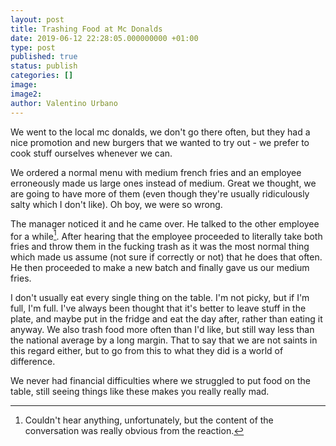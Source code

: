 ```yaml
---
layout: post
title: Trashing Food at Mc Donalds
date: 2019-06-12 22:28:05.000000000 +01:00
type: post
published: true
status: publish
categories: []
image:
image2:
author: Valentino Urbano
---
```


We went to the local mc donalds, we don't go there often, but they had a nice promotion and new burgers that we wanted to try out - we prefer to cook stuff ourselves whenever we can.

We ordered a normal menu with medium french fries and an employee erroneously made us large ones instead of medium. Great we thought, we are going to have more of them (even though they're usually ridiculously salty which I don't like). Oh boy, we were so wrong.

The manager noticed it and he came over. He talked to the other employee for a while[^1]. After hearing that the employee proceeded to literally take both fries and throw them in the fucking trash as it was the most normal thing which made us assume (not sure if correctly or not) that he does that often. He then proceeded to make a new batch and finally gave us our medium fries.

I don't usually eat every single thing on the table. I'm not picky, but if I'm full, I'm full. I've always been thought that it's better to leave stuff in the plate, and maybe put in the fridge and eat the day after, rather than eating it anyway. We also trash food more often than I'd like, but still way less than the national average by a long margin. That to say that we are not saints in this regard either, but to go from this to what they did is a world of difference.

We never had financial difficulties where we struggled to put food on the table, still seeing things like these makes you really really mad.

[^1]: Couldn't hear anything, unfortunately, but the content of the conversation was really obvious from the reaction.
